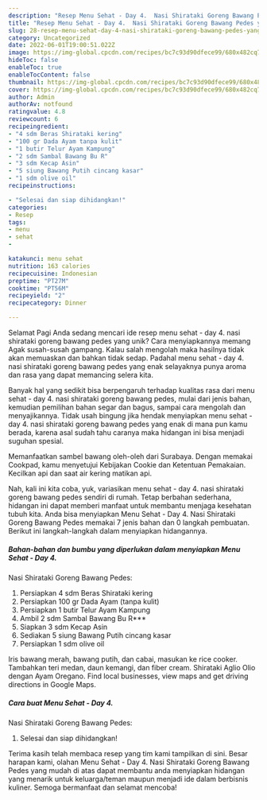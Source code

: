 ```yaml
---
description: "Resep Menu Sehat - Day 4.  Nasi Shirataki Goreng Bawang Pedes yang Lezat Sekali, Mantap"
title: "Resep Menu Sehat - Day 4.  Nasi Shirataki Goreng Bawang Pedes yang Lezat Sekali, Mantap"
slug: 28-resep-menu-sehat-day-4-nasi-shirataki-goreng-bawang-pedes-yang-lezat-sekali-mantap
category: Uncategorized
date: 2022-06-01T19:00:51.022Z
image: https://img-global.cpcdn.com/recipes/bc7c93d90dfece99/680x482cq70/menu-sehat-day-4-nasi-shirataki-goreng-bawang-pedes-foto-resep-utama.jpg
hideToc: false
enableToc: true
enableTocContent: false
thumbnail: https://img-global.cpcdn.com/recipes/bc7c93d90dfece99/680x482cq70/menu-sehat-day-4-nasi-shirataki-goreng-bawang-pedes-foto-resep-utama.jpg
cover: https://img-global.cpcdn.com/recipes/bc7c93d90dfece99/680x482cq70/menu-sehat-day-4-nasi-shirataki-goreng-bawang-pedes-foto-resep-utama.jpg
author: Admin
authorAv: notfound
ratingvalue: 4.8
reviewcount: 6
recipeingredient:
- "4 sdm Beras Shirataki kering"
- "100 gr Dada Ayam tanpa kulit"
- "1 butir Telur Ayam Kampung"
- "2 sdm Sambal Bawang Bu R"
- "3 sdm Kecap Asin"
- "5 siung Bawang Putih cincang kasar"
- "1 sdm olive oil"
recipeinstructions:

- "Selesai dan siap dihidangkan!"
categories:
- Resep
tags:
- menu
- sehat
- 

katakunci: menu sehat  
nutrition: 163 calories
recipecuisine: Indonesian
preptime: "PT27M"
cooktime: "PT56M"
recipeyield: "2"
recipecategory: Dinner

---
```



Selamat Pagi Anda sedang mencari ide resep menu sehat - day 4. 
nasi shirataki goreng bawang pedes yang unik? Cara menyiapkannya memang Agak susah-susah gampang. Kalau salah mengolah maka hasilnya tidak akan memuaskan dan bahkan tidak sedap. Padahal menu sehat - day 4. 
nasi shirataki goreng bawang pedes yang enak selayaknya punya aroma dan rasa yang dapat memancing selera kita.


Banyak hal yang sedikit bisa berpengaruh terhadap kualitas rasa dari menu sehat - day 4. 
nasi shirataki goreng bawang pedes, mulai dari jenis bahan, kemudian pemilihan bahan segar dan bagus, sampai cara mengolah dan menyajikannya. Tidak usah bingung jika hendak menyiapkan menu sehat - day 4. 
nasi shirataki goreng bawang pedes yang enak di mana pun kamu berada, karena asal sudah tahu caranya maka hidangan ini bisa menjadi suguhan spesial.

Memanfaatkan sambel bawang oleh-oleh dari Surabaya. Dengan memakai Cookpad, kamu menyetujui Kebijakan Cookie dan Ketentuan Pemakaian. Kecilkan api dan saat air kering matikan api.


Nah, kali ini kita coba, yuk, variasikan menu sehat - day 4. 
nasi shirataki goreng bawang pedes sendiri di rumah. Tetap berbahan sederhana, hidangan ini dapat memberi manfaat untuk membantu menjaga kesehatan tubuh kita. Anda bisa menyiapkan Menu Sehat - Day 4. 
Nasi Shirataki Goreng Bawang Pedes memakai 7 jenis bahan dan 0 langkah pembuatan. Berikut ini langkah-langkah dalam menyiapkan hidangannya.

<!--inarticleads1-->

##### Bahan-bahan dan bumbu yang diperlukan dalam menyiapkan Menu Sehat - Day 4. 
Nasi Shirataki Goreng Bawang Pedes:

1. Persiapkan 4 sdm Beras Shirataki kering
1. Persiapkan 100 gr Dada Ayam (tanpa kulit)
1. Persiapkan 1 butir Telur Ayam Kampung
1. Ambil 2 sdm Sambal Bawang Bu R***
1. Siapkan 3 sdm Kecap Asin
1. Sediakan 5 siung Bawang Putih cincang kasar
1. Persiapkan 1 sdm olive oil


Iris bawang merah, bawang putih, dan cabai, masukan ke rice cooker. Tambahkan teri medan, daun kemangi, dan fiber cream. Shirataki Aglio Olio dengan Ayam Oregano. Find local businesses, view maps and get driving directions in Google Maps. 

<!--inarticleads2-->

##### Cara buat Menu Sehat - Day 4. 
Nasi Shirataki Goreng Bawang Pedes:


1. Selesai dan siap dihidangkan!



Terima kasih telah membaca resep yang tim kami tampilkan di sini. Besar harapan kami, olahan Menu Sehat - Day 4. 
Nasi Shirataki Goreng Bawang Pedes yang mudah di atas dapat membantu anda menyiapkan hidangan yang menarik untuk keluarga/teman maupun menjadi ide dalam berbisnis kuliner. Semoga bermanfaat dan selamat mencoba!
